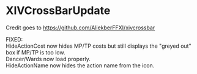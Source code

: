 # XIVCrossBarUpdate  
Credit goes to https://github.com/AliekberFFXI/xivcrossbar  
  
  
FIXED:  
HideActionCost now hides MP/TP costs but still displays the "greyed out" box if MP/TP is too low.  
Dancer/Wards now load properly.  
HideActionName now hides the action name from the icon.  
